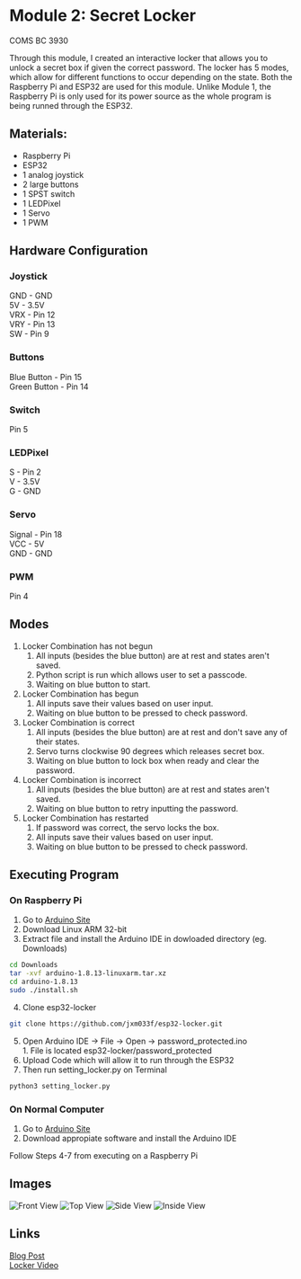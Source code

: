 # Module 2: Secret Locker
COMS BC 3930

Through this module, I created an interactive locker that allows you to unlock a secret box if given the correct password. The locker has 5 modes, which allow for different functions to occur depending on the state. Both the Raspberry Pi and ESP32 are used for this module. Unlike Module 1, the Raspberry Pi is only used for its power source as the whole program is being runned through the ESP32.

## Materials:
- Raspberry Pi
- ESP32
- 1 analog joystick
- 2 large buttons
- 1 SPST switch
- 1 LEDPixel
- 1 Servo
- 1 PWM

## Hardware Configuration
### Joystick
GND - GND <br />
5V  - 3.5V <br />
VRX - Pin 12 <br />
VRY - Pin 13 <br />
SW  - Pin 9 <br />

### Buttons
Blue Button  - Pin 15 <br />
Green Button - Pin 14 <br />

### Switch
Pin 5

### LEDPixel
S - Pin 2 <br />
V - 3.5V <br />
G - GND <br />

### Servo
Signal - Pin 18 <br />
VCC    - 5V <br />
GND    - GND <br />

### PWM
Pin 4

## Modes
1. Locker Combination has not begun
    1. All inputs (besides the blue button) are at rest and states aren't saved.
    2. Python script is run which allows user to set a passcode.
    3. Waiting on blue button to start.
2. Locker Combination has begun
    1. All inputs save their values based on user input.
    2. Waiting on blue button to be pressed to check password.
3. Locker Combination is correct
    1. All inputs (besides the blue button) are at rest and don't save any of their states.
    2. Servo turns clockwise 90 degrees which releases secret box.
    3. Waiting on blue button to lock box when ready and clear the password.
4. Locker Combination is incorrect
    1. All inputs (besides the blue button) are at rest and states aren't saved.
    2. Waiting on blue button to retry inputting the password.
5. Locker Combination has restarted
    1. If password was correct, the servo locks the box.
    2. All inputs save their values based on user input.
    3. Waiting on blue button to be pressed to check password.

## Executing Program
### On Raspberry Pi
1. Go to [Arduino Site](https://www.arduino.cc/en/software)
2. Download Linux ARM 32-bit
3. Extract file and install the Arduino IDE in dowloaded directory (eg. Downloads)
```bash
cd Downloads
tar -xvf arduino-1.8.13-linuxarm.tar.xz
cd arduino-1.8.13
sudo ./install.sh
```
4. Clone esp32-locker
```bash
git clone https://github.com/jxm033f/esp32-locker.git
```
5. Open Arduino IDE -> File -> Open -> password_protected.ino <br />
        1. File is located esp32-locker/password_protected
6. Upload Code which will allow it to run through the ESP32
7. Then run setting_locker.py on Terminal
```bash
python3 setting_locker.py
```

### On Normal Computer
1. Go to [Arduino Site](https://www.arduino.cc/en/software)
2. Download appropiate software and install the Arduino IDE

Follow Steps 4-7 from executing on a Raspberry Pi

## Images
![Front View](https://user-images.githubusercontent.com/11239829/109461118-b2fe6480-7a2f-11eb-962d-6110937e424b.jpg)
![Top View](https://user-images.githubusercontent.com/11239829/109461141-bb569f80-7a2f-11eb-9156-28cfd674450a.jpg)
![Side View](https://user-images.githubusercontent.com/11239829/109461128-b7c31880-7a2f-11eb-9d9b-35b5b2e10c72.jpg)
![Inside View](https://user-images.githubusercontent.com/11239829/109461123-b560be80-7a2f-11eb-8e0b-67ce48e2a3a6.jpg)

## Links
[Blog Post](http://edblogs.columbia.edu/comsx3930-001-2021-1/2021/03/01/module-2-secret-locker/) <br />
[Locker Video](https://youtu.be/M6yTO8w6JTk) <br />
